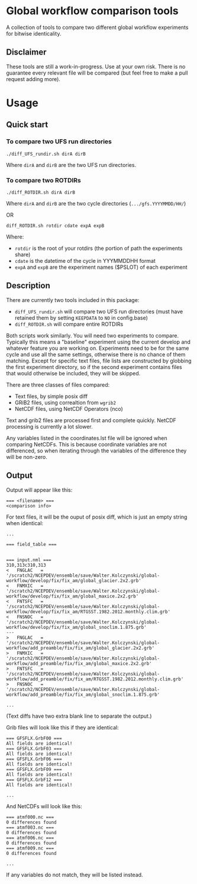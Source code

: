 # Global workflow comparison tools
A collection of tools to compare two different global workflow experiments for bitwise identicality. 

## Disclaimer

These tools are still a work-in-progress. Use at your own risk. There is no guarantee every relevant file will be compared (but feel free to make a pull request adding more).

# Usage

## Quick start
### To compare two UFS run directories
```
./diff_UFS_rundir.sh dirA dirB
```
Where `dirA` and `dirB` are the two UFS run directories.


### To compare two ROTDIRs
```
./diff_ROTDIR.sh dirA dirB
```
Where `dirA` and `dirB` are the two cycle directories (`.../gfs.YYYYMMDD/HH/`)

OR

```
diff_ROTDIR.sh rotdir cdate expA expB
```

Where:
- `rotdir` is the root of your rotdirs (the portion of path the experiments share)
- `cdate` is the datetime of the cycle in YYYMMDDHH format
- `expA` and `expB` are the experiment names ($PSLOT) of each experiment

## Description

There are currently two tools included in this package:
* `diff_UFS_rundir.sh` will compare two UFS run directories (must have retained them by setting `KEEPDATA` to `NO` in config.base)
* `diff_ROTDIR.sh` will compare entire ROTDIRs

Both scripts work similarly. You will need two experiments to compare. Typically this means a "baseline" experiment using the current develop and whatever feature you are working on. Experiments need to be for the same cycle and use all the same settings, otherwise there is no chance of them matching. Except for specific text files, file lists are constructed by globbing the first experiment directory, so if the second experiment contains files that would otherwise be included, they will be skipped.

There are three classes of files compared:
- Text files, by simple posix diff
- GRiB2 files, using correaltion from `wgrib2`
- NetCDF files, using NetCDF Operators (nco)

Text and grib2 files are processed first and complete quickly. NetCDF processing is currently a lot slower.

Any variables listed in the coordinates.lst file will be ignored when comparing NetCDFs. This is because coordinate variables are not differenced, so when iterating through the variables of the difference they will be non-zero.

## Output

Output will appear like this:
```
=== <filename> ===
<comparison info>

```

For text files, it will be the ouput of posix diff, which is just an empty string when identical:
```
...

=== field_table ===


=== input.nml ===
310,313c310,313
<   FNGLAC   = '/scratch2/NCEPDEV/ensemble/save/Walter.Kolczynski/global-workflow/develop/fix/fix_am/global_glacier.2x2.grb'
<   FNMXIC   = '/scratch2/NCEPDEV/ensemble/save/Walter.Kolczynski/global-workflow/develop/fix/fix_am/global_maxice.2x2.grb'
<   FNTSFC   = '/scratch2/NCEPDEV/ensemble/save/Walter.Kolczynski/global-workflow/develop/fix/fix_am/RTGSST.1982.2012.monthly.clim.grb'
<   FNSNOC   = '/scratch2/NCEPDEV/ensemble/save/Walter.Kolczynski/global-workflow/develop/fix/fix_am/global_snoclim.1.875.grb'
---
>   FNGLAC   = '/scratch2/NCEPDEV/ensemble/save/Walter.Kolczynski/global-workflow/add_preamble/fix/fix_am/global_glacier.2x2.grb'
>   FNMXIC   = '/scratch2/NCEPDEV/ensemble/save/Walter.Kolczynski/global-workflow/add_preamble/fix/fix_am/global_maxice.2x2.grb'
>   FNTSFC   = '/scratch2/NCEPDEV/ensemble/save/Walter.Kolczynski/global-workflow/add_preamble/fix/fix_am/RTGSST.1982.2012.monthly.clim.grb'
>   FNSNOC   = '/scratch2/NCEPDEV/ensemble/save/Walter.Kolczynski/global-workflow/add_preamble/fix/fix_am/global_snoclim.1.875.grb'

...
```
(Text diffs have two extra blank line to separate the output.)

Grib files will look like this if they are identical:
```
=== GFSFLX.GrbF00 ===
All fields are identical!
=== GFSFLX.GrbF03 ===
All fields are identical!
=== GFSFLX.GrbF06 ===
All fields are identical!
=== GFSFLX.GrbF09 ===
All fields are identical!
=== GFSFLX.GrbF12 ===
All fields are identical!

...

```

And NetCDFs will look like this:
```
=== atmf000.nc ===
0 differences found
=== atmf003.nc ===
0 differences found
=== atmf006.nc ===
0 differences found
=== atmf009.nc ===
0 differences found

...
```

If any variables do not match, they will be listed instead.
